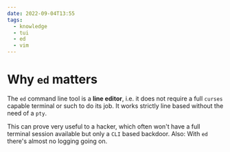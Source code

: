 ```yaml
---
date: 2022-09-04T13:55
tags:
  - knowledge
  - tui
  - ed
  - vim
---
```


# Why `ed` matters

The `ed` command line tool is a **line editor**, i.e. it does not require a full `curses` capable terminal or such to
do its job. It works strictly line based without the need of a `pty`.

This can prove very useful to a hacker, which often won't have a full terminal session available but only a `CLI` based
backdoor. Also: With `ed` there's almost no logging going on.
